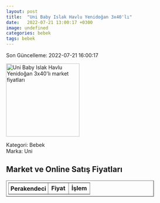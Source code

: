 ```yaml
---
layout: post
title:  "Uni Baby Islak Havlu Yenidoğan 3x40'lı"
date:   2022-07-21 13:00:17 +0300
image: undefined
categories: bebek
tags: bebek
---
```


Son Güncelleme: 2022-07-21 16:00:17

<img src="undefined" width="200" alt="Uni Baby Islak Havlu Yenidoğan 3x40'lı market fiyatları" />

Kategori: Bebek
<br />
Marka: Uni

<h2>Market ve Online Satış Fiyatları</h2>

<table border="1" style="padding: 5px;width:80%;">
  <tr>
    <td style="padding: 5px;"><strong>Perakendeci</strong></td>
    <td><strong>Fiyat</strong></td>
    <td><strong>İşlem</strong></td>
  </tr>
  
</table>
